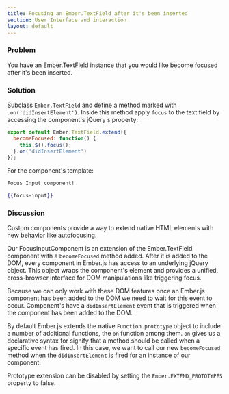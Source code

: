 ```yaml
---
title: Focusing an Ember.TextField after it's been inserted
section: User Interface and interaction
layout: default
---
```

### Problem
You have an Ember.TextField instance that you would like become focused after it's been inserted.

### Solution
Subclass `Ember.TextField` and define a method marked with
`.on('didInsertElement')`. Inside this method apply `focus`
to the text field by accessing the component's jQuery `$` property:

```app/components/focus-input.js
export default Ember.TextField.extend({
  becomeFocused: function() {
    this.$().focus();
  }.on('didInsertElement')
});
```

For the component's template:

```handlebars
Focus Input component!
```

```handlebars
{{focus-input}}
```

### Discussion
Custom components provide a way to extend native HTML elements with new behavior
like autofocusing.

Our FocusInputComponent is an extension of the Ember.TextField component
with a `becomeFocused` method added. After it is added to the DOM, every
component in Ember.js has access to an underlying jQuery object. This object wraps
the component's element and provides a unified, cross-browser interface for DOM
manipulations like triggering focus.

Because we can only work with these DOM features once an Ember.js component has
been added to the DOM we need to wait for this event to occur. Component's have a
`didInsertElement` event that is triggered when the component has been added to the
DOM.

By default Ember.js extends the native `Function.prototype` object to include a
number of additional functions, the `on` function among them.  `on` gives us a declarative
syntax for signify that a method should be called when a specific event has fired. In this case,
we want to call our new `becomeFocused` method when the `didInsertElement` is fired for an instance
of our component.

Prototype extension can be disabled by setting the `Ember.EXTEND_PROTOTYPES` property to false.

<!---#### Example

<a class="jsbin-embed" href="http://jsbin.com/yejamevaqa/1/embed?live">JS Bin</a>-->
